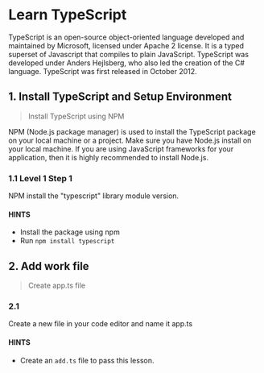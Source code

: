 # Learn TypeScript

TypeScript is an open-source object-oriented language developed and maintained by Microsoft, licensed under Apache 2 license. It is a typed superset of Javascript that compiles to plain JavaScript. TypeScript was developed under Anders Hejlsberg, who also led the creation of the C# language. TypeScript was first released in October 2012.

## 1. Install TypeScript and Setup Environment

> Install TypeScript using NPM

NPM (Node.js package manager) is used to install the TypeScript package on your local machine or a project. Make sure you have Node.js install on your local machine. If you are using JavaScript frameworks for your application, then it is highly recommended to install Node.js.

### 1.1 Level 1 Step 1

NPM install the "typescript" library module version.

#### HINTS

* Install the package using npm
* Run `npm install typescript`

## 2. Add work file

> Create app.ts file

### 2.1

Create a new file in your code editor and name it app.ts 

#### HINTS

- Create an `add.ts` file to pass this lesson.

